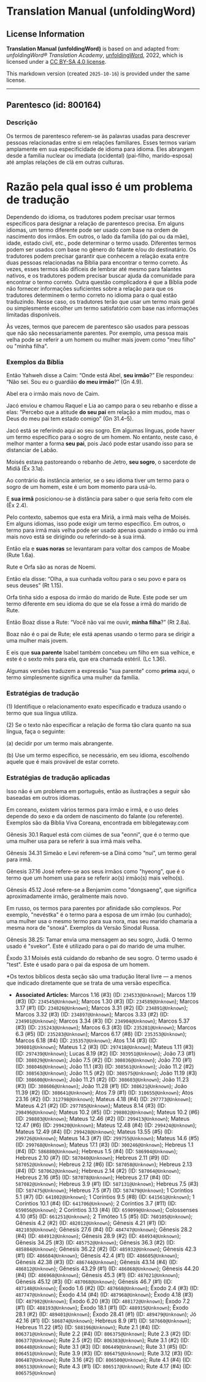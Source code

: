 # Translation Manual (unfoldingWord)

## License Information

**Translation Manual (unfoldingWord)** is based on and adapted from: _unfoldingWord® Translation Academy_, [unfoldingWord](https://unfoldingword.org/utw), 2022, which is licensed under a [CC BY-SA 4.0 license](https://creativecommons.org/licenses/by-sa/4.0/legalcode.en).

This markdown version (created `2025-10-16`) is provided under the same license.



--------------------------------

## Parentesco (id: 800164)

### Descrição

Os termos de parentesco referem\-se às palavras usadas para descrever pessoas relacionadas entre si em relações familiares. Esses termos variam amplamente em sua especificidade de idioma para idioma. Eles abrangem desde a família nuclear ou imediata (ocidental) (pai\-filho, marido\-esposa) até amplas relações de clã em outras culturas.

Razão pela qual isso é um problema de tradução
==============================================

Dependendo do idioma, os tradutores podem precisar usar termos específicos para designar a relação de parentesco precisa. Em alguns idiomas, um termo diferente pode ser usado com base na ordem de nascimento dos irmãos. Em outros, o lado da família (do pai ou da mãe), idade, estado civil, etc., pode determinar o termo usado. Diferentes termos podem ser usados com base no gênero do falante e/ou do destinatário. Os tradutores podem precisar garantir que conhecem a relação exata entre duas pessoas relacionadas na Bíblia para encontrar o termo correto. Às vezes, esses termos são difíceis de lembrar até mesmo para falantes nativos, e os tradutores podem precisar buscar ajuda da comunidade para encontrar o termo correto. Outra questão complicadora é que a Bíblia pode não fornecer informações suficientes sobre a relação para que os tradutores determinem o termo correto no idioma para o qual estão traduzindo. Nesse caso, os tradutores terão que usar um termo mais geral ou simplesmente escolher um termo satisfatório com base nas informações limitadas disponíveis.

Às vezes, termos que parecem de parentesco são usados para pessoas que não são necessariamente parentes. Por exemplo, uma pessoa mais velha pode se referir a um homem ou mulher mais jovem como "meu filho" ou "minha filha".

### Exemplos da Bíblia

Então Yahweh disse a Caim: “Onde está Abel, **seu irmão**?” Ele respondeu: “Não sei. Sou eu o guardião **do meu irmão**?” (Gn 4\.9\).

Abel era o irmão mais novo de Caim.

Jacó enviou e chamou Raquel e Lia ao campo para o seu rebanho e disse a elas: “Percebo que a atitude **do seu pai** em relação a mim mudou, mas o Deus do meu pai tem estado comigo” (Gn 31\.4–5\).

Jacó está se referindo aqui ao seu sogro. Em algumas línguas, pode haver um termo específico para o sogro de um homem. No entanto, neste caso, é melhor manter a forma **seu pai**, pois Jacó pode estar usando isso para se distanciar de Labão.

Moisés estava pastoreando o rebanho de Jetro, **seu sogro**, o sacerdote de Midiã (Êx 3\.1a).

Ao contrário da instância anterior, se o seu idioma tiver um termo para o sogro de um homem, este é um bom momento para usá\-lo.

E **sua irmã** posicionou\-se à distância para saber o que seria feito com ele (Êx 2\.4\).

Pelo contexto, sabemos que esta era Miriã, a irmã mais velha de Moisés. Em alguns idiomas, isso pode exigir um termo específico. Em outros, o termo para irmã mais velha pode ser usado apenas quando o irmão ou irmã mais novo está se dirigindo ou referindo\-se à sua irmã.

Então ela e **suas noras** se levantaram para voltar dos campos de Moabe (Rute 1\.6a).

Rute e Orfa são as noras de Noemi.

Então ela disse: “Olha, a sua cunhada voltou para o seu povo e para os seus deuses” (Rt 1\.15\).

Orfa tinha sido a esposa do irmão do marido de Rute. Este pode ser um termo diferente em seu idioma do que se ela fosse a irmã do marido de Rute.

Então Boaz disse a Rute: “Você não vai me ouvir, **minha filha**?” (Rt 2\.8a).

Boaz não é o pai de Rute; ele está apenas usando o termo para se dirigir a uma mulher mais jovem.

E eis que **sua parente** Isabel também concebeu um filho em sua velhice, e este é o sexto mês para ela, que era chamada estéril. (Lc 1\.36\).

Algumas versões traduzem a expressão "sua parente" como **prima** aqui, o termo simplesmente significa uma mulher da família.

### Estratégias de tradução

(1\) Identifique o relacionamento exato especificado e traduza usando o termo que sua língua utiliza.

(2\) Se o texto não especificar a relação de forma tão clara quanto na sua língua, faça o seguinte:

(a) decidir por um termo mais abrangente.

(b) Use um termo específico, se necessário, em seu idioma, escolhendo aquele que é mais provável de estar correto.

### Estratégias de tradução aplicadas

Isso não é um problema em português, então as ilustrações a seguir são baseadas em outros idiomas.

Em coreano, existem vários termos para irmão e irmã, e o uso deles depende do sexo e da ordem de nascimento do falante (ou referente). Exemplos são da Bíblia Viva Coreana, encontrada em biblegateway.com

Gênesis 30\.1 Raquel está com ciúmes de sua "eonni", que é o termo que uma mulher usa para se referir à sua irmã mais velha.

Gênesis 34\.31 Simeão e Levi referem\-se a Diná como “nui”, um termo geral para irmã.

Gênesis 37\.16 José refere\-se aos seus irmãos como "hyeong", que é o termo que um homem usa para se referir ao(s) irmão(s) mais velho(s).

Gênesis 45\.12 José refere\-se a Benjamim como "dongsaeng", que significa aproximadamente irmão, geralmente mais novo.

Em russo, os termos para parentes por afinidade são complexos. Por exemplo, "nevéstka" é o termo para a esposa de um irmão (ou cunhado); uma mulher usa o mesmo termo para sua nora, mas seu marido chamaria a mesma nora de "snoxá". Exemplos da Versão Sinodal Russa.

Gênesis 38\.25: Tamar envia uma mensagem ao seu sogro, Judá. O termo usado é "svekor". Este é utilizado para o pai do marido de uma mulher.

Êxodo 3\.1 Moisés está cuidando do rebanho de seu sogro. O termo usado é "test". Este é usado para o pai da esposa de um homem.  
  
\*Os textos bíblicos desta seção são uma tradução literal livre — a menos que indicado diretamente que se trata de uma versão específica.

* **Associated Articles:** Marcos 1.16 (#3) (ID: `234533@Unknown`); Marcos 1.19 (#3) (ID: `234545@Unknown`); Marcos 1.30 (#3) (ID: `234589@Unknown`); Marcos 3.17 (#1) (ID: `234826@Unknown`); Marcos 3.31 (#2) (ID: `234891@Unknown`); Marcos 3.32 (#3) (ID: `234897@Unknown`); Marcos 3.33 (#2) (ID: `234901@Unknown`); Marcos 3.34 (#3) (ID: `234904@Unknown`); Marcos 5.37 (#3) (ID: `235243@Unknown`); Marcos 6.3 (#3) (ID: `235281@Unknown`); Marcos 6.3 (#5) (ID: `235283@Unknown`); Marcos 6.17 (#8) (ID: `235353@Unknown`); Marcos 6.18 (#4) (ID: `235357@Unknown`); Atos 1.14 (#3) (ID: `309801@Unknown`); Mateus 1.2 (#3) (ID: `297418@Unknown`); Mateus 1.11 (#3) (ID: `297439@Unknown`); Lucas 8.19 (#2) (ID: `303951@Unknown`); João 7.3 (#1) (ID: `308029@Unknown`); João 7.5 (#2) (ID: `308036@Unknown`); João 7.10 (#1) (ID: `308046@Unknown`); João 11.1 (#3) (ID: `308561@Unknown`); João 11.2 (#2) (ID: `308563@Unknown`); João 11.5 (#2) (ID: `308575@Unknown`); João 11.19 (#3) (ID: `308600@Unknown`); João 11.21 (#2) (ID: `308603@Unknown`); João 11.23 (#3) (ID: `308606@Unknown`); João 11.28 (#1) (ID: `308621@Unknown`); João 11.39 (#2) (ID: `308641@Unknown`); Atos 7.9 (#1) (ID: `310655@Unknown`); Atos 23.16 (#2) (ID: `312798@Unknown`); Mateus 4.18 (#4) (ID: `297773@Unknown`); Mateus 4.21 (#2) (ID: `297785@Unknown`); Mateus 8.14 (#3) (ID: `298496@Unknown`); Mateus 10.2 (#5) (ID: `298802@Unknown`); Mateus 10.2 (#6) (ID: `298803@Unknown`); Mateus 12.46 (#2) (ID: `299413@Unknown`); Mateus 12.47 (#6) (ID: `299420@Unknown`); Mateus 12.48 (#4) (ID: `299424@Unknown`); Mateus 12.49 (#4) (ID: `299428@Unknown`); Mateus 13.55 (#5) (ID: `299726@Unknown`); Mateus 14.3 (#7) (ID: `299755@Unknown`); Mateus 14.6 (#5) (ID: `299768@Unknown`); Mateus 17.1 (#3) (ID: `300246@Unknown`); Hebreus 1.1 (#4) (ID: `586880@Unknown`); Hebreus 1.5 (#4) (ID: `586904@Unknown`); Hebreus 2.10 (#7) (ID: `587040@Unknown`); Hebreus 2.11 (#9) (ID: `587052@Unknown`); Hebreus 2.12 (#6) (ID: `587058@Unknown`); Hebreus 2.13 (#4) (ID: `587062@Unknown`); Hebreus 2.14 (#2) (ID: `587064@Unknown`); Hebreus 2.16 (#5) (ID: `587078@Unknown`); Hebreus 2.17 (#4) (ID: `587082@Unknown`); Hebreus 3.9 (#1) (ID: `587131@Unknown`); Hebreus 7.5 (#3) (ID: `587475@Unknown`); Hebreus 7.5 (#7) (ID: `587479@Unknown`); 1 Coríntios 5.1 (#7) (ID: `641002@Unknown`); 1 Coríntios 9.5 (#8) (ID: `641561@Unknown`); 1 Coríntios 10.1 (#4) (ID: `641706@Unknown`); 2 Coríntios 3.7 (#11) (ID: `659056@Unknown`); 2 Coríntios 3.13 (#4) (ID: `659099@Unknown`); Colossenses 4.10 (#5) (ID: `661251@Unknown`); 2 Timóteo 1.5 (#5) (ID: `760105@Unknown`); Gênesis 4.2 (#2) (ID: `482012@Unknown`); Gênesis 4.21 (#1) (ID: `482103@Unknown`); Gênesis 27.6 (#4) (ID: `484747@Unknown`); Gênesis 28.2 (#4) (ID: `484912@Unknown`); Gênesis 28.9 (#2) (ID: `484934@Unknown`); Gênesis 34.25 (#3) (ID: `485752@Unknown`); Gênesis 36.3 (#2) (ID: `485884@Unknown`); Gênesis 36.22 (#2) (ID: `485932@Unknown`); Gênesis 42.3 (#1) (ID: `486604@Unknown`); Gênesis 42.4 (#1) (ID: `486605@Unknown`); Gênesis 42.38 (#3) (ID: `486744@Unknown`); Gênesis 43.14 (#4) (ID: `486812@Unknown`); Gênesis 43.29 (#1) (ID: `486868@Unknown`); Gênesis 44.20 (#4) (ID: `486968@Unknown`); Gênesis 45.3 (#1) (ID: `487021@Unknown`); Gênesis 45.12 (#3) (ID: `487068@Unknown`); Gênesis 46.7 (#1) (ID: `487148@Unknown`); Êxodo 1.6 (#2) (ID: `487668@Unknown`); Êxodo 2.4 (#3) (ID: `487747@Unknown`); Êxodo 4.14 (#4) (ID: `487968@Unknown`); Êxodo 4.18 (#3) (ID: `487982@Unknown`); Êxodo 6.20 (#3) (ID: `488172@Unknown`); Êxodo 7.2 (#1) (ID: `488193@Unknown`); Êxodo 18.1 (#1) (ID: `488915@Unknown`); Êxodo 28.1 (#2) (ID: `489401@Unknown`); Êxodo 28.41 (#1) (ID: `489479@Unknown`); Jó 42.16 (#1) (ID: `586874@Unknown`); Hebreus 8.9 (#1) (ID: `587660@Unknown`); Hebreus 11.22 (#5) (ID: `588196@Unknown`); Rute 2.1 (#4) (ID: `806371@Unknown`); Rute 2.2 (#4) (ID: `806375@Unknown`); Rute 2.3 (#2) (ID: `806377@Unknown`); Rute 2.5 (#2) (ID: `806383@Unknown`); Rute 3.1 (#2) (ID: `806448@Unknown`); Rute 3.1 (#3) (ID: `806449@Unknown`); Rute 3.1 (#5) (ID: `806451@Unknown`); Rute 3.9 (#3) (ID: `806475@Unknown`); Rute 3.12 (#3) (ID: `806487@Unknown`); Rute 3.16 (#2) (ID: `806500@Unknown`); Rute 4.1 (#4) (ID: `806513@Unknown`); Rute 4.3 (#1) (ID: `806517@Unknown`); Rute 4.17 (#4) (ID: `806575@Unknown`)

